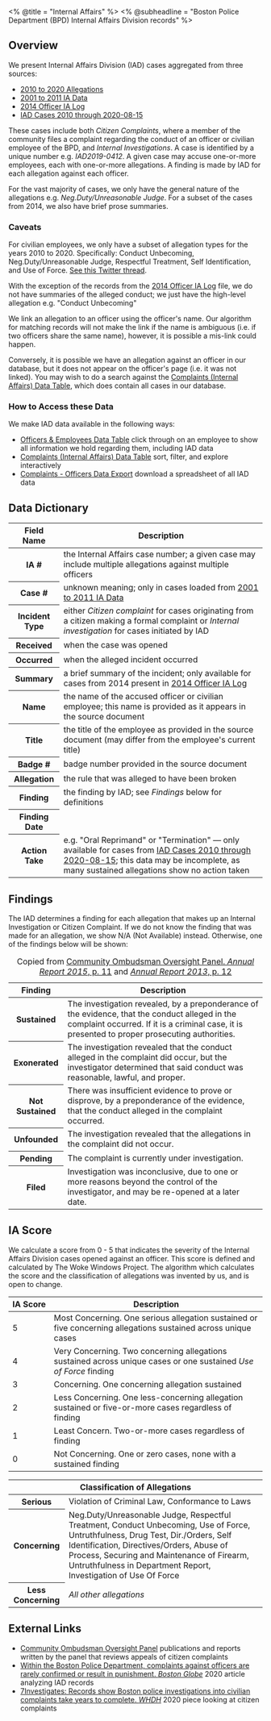 <% @title = "Internal Affairs" %>
<% @subheadline = "Boston Police Department (BPD) Internal Affairs Division records" %>

## Overview
We present Internal Affairs Division (IAD) cases aggregated from three sources:

- [2010 to 2020 Allegations](/data_sources/allegations_2010_to_2020)
- [2001 to 2011 IA Data](/data_sources/bpd_ia_data_2001_2011)
- [2014 Officer IA Log](/data_sources/2014_officer_ia_log)
- [IAD Cases 2010 through 2020-08-15](/data_sources/iad_cases_20200815)

These cases include both _Citizen Complaints_, where a member of the community files a complaint regarding the conduct of an officer or civilian employee of the BPD, and _Internal Investigations_. A case is identified by a unique number e.g. _IAD2019-0412_. A given case may accuse one-or-more employees, each with one-or-more allegations. A finding is made by IAD for each allegation against each officer.

For the vast majority of cases, we only have the general nature of the allegations e.g. _Neg.Duty/Unreasonable Judge_. For a subset of the cases from 2014, we also have brief prose summaries.

### Caveats

For civilian employees, we only have a subset of allegation types for the years 2010 to 2020. Specifically: Conduct Unbecoming, Neg.Duty/Unreasonable Judge, Respectful Treatment, Self Identification, and Use of Force. [See this Twitter thread](https://twitter.com/nathan_story/status/1304446879665729537).

With the exception of the records from the [2014 Officer IA Log](/data_sources/2014_officer_ia_log) file, we do not have summaries of the alleged conduct; we just have the high-level allegation e.g. "Conduct Unbecoming"

We link an allegation to an officer using the officer's name. Our algorithm for matching records will not make the link if the name is ambiguous (i.e. if two officers share the same name), however, it is possible a mis-link could happen.

Conversely, it is possible we have an allegation against an officer in our database, but it does not appear on the officer's page (i.e. it was not linked). You may wish to do a search against the [Complaints (Internal Affairs) Data Table](/complaints), which does contain all cases in our database.

### How to Access these Data

We make IAD data available in the following ways:

- [Officers & Employees Data Table](/officers) click through on an employee to show all information we hold regarding them, including IAD data
- [Complaints (Internal Affairs) Data Table](/complaints) sort, filter, and explore interactively
- [Complaints - Officers Data Export](/exports#complaints_officers) download a spreadsheet of all IAD data

## Data Dictionary

<table class="table help__definitions">
<thead>
<tr>
<th>Field Name</th>
<th>Description</th>
</tr>
</thead>
<tbody>
<tr>
<th>IA #</th>
<td>the Internal Affairs case number; a given case may include multiple allegations against multiple officers</td>
</tr>
<tr>
<th>Case #</th>
<td>unknown meaning; only in cases loaded from <a href="/data_sources/bpd_ia_data_2001_2011">2001 to 2011 IA Data</a></td>
</tr>
<tr>
<th>Incident Type</th>
<td>either <i>Citizen complaint</i> for cases originating from a citizen making a formal complaint or <i>Internal investigation</i> for cases initiated by IAD</td>
</tr>
<tr>
<th>Received</th>
<td>when the case was opened</td>
</tr>
<tr>
<th>Occurred</th>
<td>when the alleged incident occurred</td>
</tr>
<tr>
<th>Summary</th>
<td>a brief summary of the incident; only available for cases from 2014 present in <a href="/data_sources/2014_officer_ia_log">2014 Officer IA Log</a></td>
</tr>
<tr>
<th>Name</th>
<td>the name of the accused officer or civilian employee; this name is provided as it appears in the source document</td>
</tr>
<tr>
<th>Title</th>
<td>the title of the employee as provided in the source document (may differ from the employee's current title)</td>
</tr>
<tr>
<th>Badge #</th>
<td>badge number provided in the source document</td>
</tr>
<tr>
<th>Allegation</th>
<td>the rule that was alleged to have been broken</td>
</tr>
<tr>
<th>Finding</th>
<td>the finding by IAD; see <i>Findings</i> below for definitions</td>
</tr>
<tr>
<th>Finding Date</th>
<td></td>
</tr>
<tr>
<th>Action Take</th>
<td>e.g. "Oral Reprimand" or "Termination" &mdash; only available for cases from <a href="/data_sources/iad_cases_20200815">IAD Cases 2010 through 2020-08-15</a>; this data may be incomplete, as many sustained allegations show no action taken</td>
</tr>
</tbody>
</table>

## Findings

The IAD determines a finding for each allegation that makes up an Internal Investigation or Citizen Complaint. If we do not know the finding that was made for an allegation, we show <span class="text-muted font-italic">N/A</span> (Not Available) instead. Otherwise, one of the findings below will be shown:

<table class="table">
  <caption>
    Copied from <a href="https://www.boston.gov/sites/default/files/file/document_files/2016/08/co-op_annual_report_final_2015_tcm3-53522.pdf#page=11">Community Ombudsman Oversight Panel. <i>Annual Report 2015</i>, p. 11</a> and <a href="https://www.boston.gov/sites/default/files/file/document_files/2016/08/2013_coop_report_tcm3-44009.pdf"><i>Annual Report 2013</i>, p. 12</a>
  </caption>
  <thead>
    <tr>
      <th>Finding</th>
      <th>Description</th>
    </tr>
  </thead>
  <tbody>
    <tr>
      <th>Sustained</th>
      <td>The investigation revealed, by a preponderance of the evidence, that the conduct alleged in the
complaint occurred. If it is a criminal case, it is presented to proper prosecuting authorities.</td>
    </tr>
    <tr>
      <th>Exonerated</th>
      <td>The investigation revealed that the conduct alleged in the complaint did occur, but the investigator
determined that said conduct was reasonable, lawful, and proper.</td>
    </tr>
    <tr>
      <th class="text-nowrap">Not Sustained</th>
      <td>There was insufficient evidence to prove or disprove, by a preponderance of the evidence, that the
conduct alleged in the complaint occurred.</td>
    </tr>
    <tr>
      <th>Unfounded</th>
      <td>The investigation revealed that the allegations in the complaint did not occur.</td>
    </tr>
    <tr>
      <th>Pending</th>
      <td>The complaint is currently under investigation.</td>
    </tr>
    <tr>
      <th>Filed</th>
      <td>Investigation was inconclusive, due to one or more reasons beyond the control of the investigator, and may be re-opened at a later date.</td>
    </tr>
  </tbody>
</table>

<h2 id="ia_score">IA Score</h2>
We calculate a score from 0 - 5 that indicates the severity of the Internal Affairs Division cases opened against an officer. This score is defined and calculated by The Woke Windows Project. The algorithm which calculates the score and the classification of allegations was invented by us, and is open to change.

<table class="table">
  <thead>
    <tr>
      <th>IA&nbsp;Score</th>
      <th>Description</th>
    </tr>
  </thead>
  <tbody>
    <tr>
      <td>5</td>
      <td>Most Concerning. One serious allegation sustained or five concerning allegations sustained across unique cases</td>
    </tr>
    <tr>
      <td>4</td>
      <td>Very Concerning. Two concerning allegations sustained across unique cases or one sustained <i>Use of Force</i> finding</td>
    </tr>
    <tr>
      <td>3</td>
      <td>Concerning. One concerning allegation sustained</td>
    </tr>
    <tr>
      <td>2</td>
      <td>Less Concerning. One less-concerning allegation sustained or five-or-more cases regardless of finding</td>
    </tr>
    <tr>
      <td>1</td>
      <td>Least Concern. Two-or-more cases regardless of finding</td>
    </tr>
    <tr>
      <td>0</td>
      <td>Not Concerning. One or zero cases, none with a sustained finding</td>
    </tr>
  </tbody>
</table>

<table class="table">
  <thead>
    <tr>
      <th colspan="2">Classification of Allegations</th>
    </tr>
  </thead>
  <tbody>
    <tr>
      <th>Serious</th>
      <td>Violation of Criminal Law, Conformance to Laws</td>
    </tr>
    <tr>
      <th>Concerning</th>
      <td>
        Neg.Duty/Unreasonable Judge, Respectful Treatment, Conduct Unbecoming, Use of Force, Untruthfulness, Drug Test, Dir./Orders, Self Identification, Directives/Orders, Abuse of Process, Securing and Maintenance of Firearm, Untruthfulness in Department Report, Investigation of Use Of Force
      </td>
    </tr>
    <tr>
      <th>Less Concerning</th>
      <td><i>All other allegations</i></td>
    </tr>
  </tbody>
</table>

## External Links

- [Community Ombudsman Oversight Panel](https://www.boston.gov/departments/law/community-ombudsman-oversight-panel) publications and reports written by the panel that reviews appeals of citizen complaints
- [Within the Boston Police Department, complaints against officers are rarely confirmed or result in punishment. _Boston Globe_](https://www.bostonglobe.com/2020/07/18/metro/within-boston-police-department-complaints-against-officers-are-rarely-confirmed-or-result-punishment/) 2020 article analyzing IAD records
- [7Investigates: Records show Boston police investigations into civilian complaints take years to complete. _WHDH_](https://whdh.com/news/7investigates-records-show-boston-police-investigations-into-civilian-complaints-take-years-to-complete/) 2020 piece looking at citizen complaints
